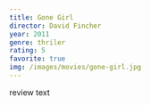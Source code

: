 ```yaml
---
title: Gone Girl
director: David Fincher
year: 2011
genre: thriler
rating: 5
favorite: true
img: /images/movies/gone-girl.jpg
---
```


review text